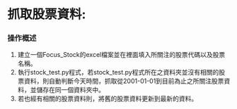# 抓取股票資料:
### 操作概述
1. 建立一個Focus_Stock的excel檔案並在裡面填入所關注的股票代碼以及股票名稱。
2. 執行stock_test.py程式，若stock_test.py程式所在之資料夾並沒有相關的股票資料，則自動判斷今天時間，抓取從2001-01-01到目前為止之所關注股票資料，並儲存在同一個資料夾中。
3. 若也經有相關的股票資料則，將舊的股票資料更新到最新的資料。
